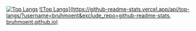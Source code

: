 [![Top Langs](https://github-readme-stats.vercel.app/api/top-langs/?username=bruhmoent)](https://github.com/bruhmoent/bruhmoent)
[![Top Langs](https://github-readme-stats.vercel.app/api/top-langs/?username=bruhmoent&exclude_repo=github-readme-stats, bruhmoent.github.io)](https://github.com/bruhmoent/github-readme-stats)
